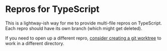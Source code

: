 # Repros for TypeScript

This is a lightway-ish way for me to provide multi-file repros on TypeScript.
Each repro should have its own branch (which might get deleted).

If you need to open up a different repro, [consider creating a git worktree](https://git-scm.com/docs/git-worktree) to work in a different directory.
